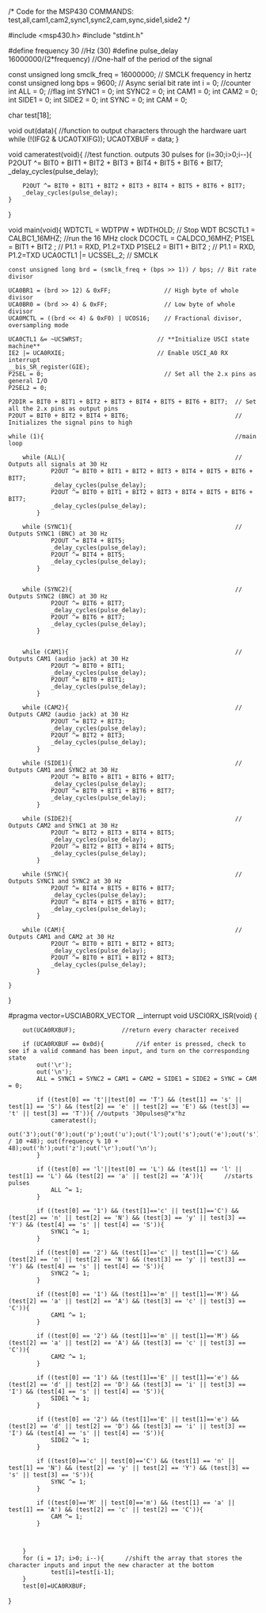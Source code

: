 /*
Code for the MSP430
COMMANDS: test,all,cam1,cam2,sync1,sync2,cam,sync,side1,side2
*/

#include <msp430.h>
#include "stdint.h"

#define frequency 30 //Hz (30)
#define pulse_delay 16000000/(2*frequency)		//One-half of the period of the signal

const unsigned long smclk_freq = 16000000;      // SMCLK frequency in hertz
const unsigned long bps = 9600;                 // Async serial bit rate
int i = 0;										//counter
int ALL = 0;								//flag
int SYNC1 = 0;
int SYNC2 = 0;
int CAM1 = 0;
int CAM2 = 0;
int SIDE1 = 0;
int SIDE2 = 0;
int SYNC = 0;
int CAM = 0;

char test[18];

void out(data){                                 //function to output characters through the hardware uart
    while (!(IFG2 & UCA0TXIFG));
    UCA0TXBUF = data;
}

void cameratest(void){					//test function. outputs 30 pulses
	for (i=30;i>0;i--){
		P2OUT ^= BIT0 + BIT1 + BIT2 + BIT3 + BIT4 + BIT5 + BIT6 + BIT7;
		_delay_cycles(pulse_delay);

		P2OUT ^= BIT0 + BIT1 + BIT2 + BIT3 + BIT4 + BIT5 + BIT6 + BIT7;
		_delay_cycles(pulse_delay);
	}
}

void main(void){
	WDTCTL = WDTPW + WDTHOLD;                 // Stop WDT
	BCSCTL1 = CALBC1_16MHZ;						//run the 16 MHz clock
	DCOCTL = CALDCO_16MHZ;
	P1SEL = BIT1 + BIT2 ;                     // P1.1 = RXD, P1.2=TXD
	P1SEL2 = BIT1 + BIT2 ;                     // P1.1 = RXD, P1.2=TXD
	UCA0CTL1 |= UCSSEL_2;                     // SMCLK

	const unsigned long brd = (smclk_freq + (bps >> 1)) / bps; // Bit rate divisor

	UCA0BR1 = (brd >> 12) & 0xFF;               // High byte of whole divisor
	UCA0BR0 = (brd >> 4) & 0xFF;                // Low byte of whole divisor
	UCA0MCTL = ((brd << 4) & 0xF0) | UCOS16;    // Fractional divisor, oversampling mode

	UCA0CTL1 &= ~UCSWRST;                     // **Initialize USCI state machine**
	IE2 |= UCA0RXIE;                          // Enable USCI_A0 RX interrupt
	__bis_SR_register(GIE);
    P2SEL = 0;									// Set all the 2.x pins as general I/O
    P2SEL2 = 0;

    P2DIR = BIT0 + BIT1 + BIT2 + BIT3 + BIT4 + BIT5 + BIT6 + BIT7;	// Set all the 2.x pins as output pins
    P2OUT = BIT0 + BIT2 + BIT4 + BIT6;								// Initializes the signal pins to high

    while (1){														//main loop

		while (ALL){												// Outputs all signals at 30 Hz
				P2OUT ^= BIT0 + BIT1 + BIT2 + BIT3 + BIT4 + BIT5 + BIT6 + BIT7;
				_delay_cycles(pulse_delay);
				P2OUT ^= BIT0 + BIT1 + BIT2 + BIT3 + BIT4 + BIT5 + BIT6 + BIT7;
				_delay_cycles(pulse_delay);
			}

		while (SYNC1){												// Outputs SYNC1 (BNC) at 30 Hz
				P2OUT ^= BIT4 + BIT5;
				_delay_cycles(pulse_delay);
				P2OUT ^= BIT4 + BIT5;
				_delay_cycles(pulse_delay);
			}


		while (SYNC2){												// Outputs SYNC2 (BNC) at 30 Hz
				P2OUT ^= BIT6 + BIT7;
				_delay_cycles(pulse_delay);
				P2OUT ^= BIT6 + BIT7;
				_delay_cycles(pulse_delay);
			}


		while (CAM1){												// Outputs CAM1 (audio jack) at 30 Hz
				P2OUT ^= BIT0 + BIT1;
				_delay_cycles(pulse_delay);
				P2OUT ^= BIT0 + BIT1;
				_delay_cycles(pulse_delay);
			}

		while (CAM2){												// Outputs CAM2 (audio jack) at 30 Hz
				P2OUT ^= BIT2 + BIT3;
				_delay_cycles(pulse_delay);
				P2OUT ^= BIT2 + BIT3;
				_delay_cycles(pulse_delay);
			}

		while (SIDE1){												// Outputs CAM1 and SYNC2 at 30 Hz
				P2OUT ^= BIT0 + BIT1 + BIT6 + BIT7;
				_delay_cycles(pulse_delay);
				P2OUT ^= BIT0 + BIT1 + BIT6 + BIT7;
				_delay_cycles(pulse_delay);
			}

		while (SIDE2){												// Outputs CAM2 and SYNC1 at 30 Hz
				P2OUT ^= BIT2 + BIT3 + BIT4 + BIT5;
				_delay_cycles(pulse_delay);
				P2OUT ^= BIT2 + BIT3 + BIT4 + BIT5;
				_delay_cycles(pulse_delay);
			}

		while (SYNC){												// Outputs SYNC1 and SYNC2 at 30 Hz
				P2OUT ^= BIT4 + BIT5 + BIT6 + BIT7;
				_delay_cycles(pulse_delay);
				P2OUT ^= BIT4 + BIT5 + BIT6 + BIT7;
				_delay_cycles(pulse_delay);
			}

		while (CAM){												// Outputs CAM1 and CAM2 at 30 Hz
				P2OUT ^= BIT0 + BIT1 + BIT2 + BIT3;
				_delay_cycles(pulse_delay);
				P2OUT ^= BIT0 + BIT1 + BIT2 + BIT3;
				_delay_cycles(pulse_delay);
			}

    }

}

#pragma vector=USCIAB0RX_VECTOR
__interrupt void USCI0RX_ISR(void)
{

	 	out(UCA0RXBUF);             //return every character received

	    if (UCA0RXBUF == 0x0d){         //if enter is pressed, check to see if a valid command has been input, and turn on the corresponding state
	        out('\r');
	        out('\n');
	        ALL = SYNC1 = SYNC2 = CAM1 = CAM2 = SIDE1 = SIDE2 = SYNC = CAM = 0;

	        if ((test[0] == 't'||test[0] == 'T') && (test[1] == 's' || test[1] == 'S') && (test[2] == 'e' || test[2] == 'E') && (test[3] == 't' || test[3] == 'T')){ //outputs '30pulses@"x"hz
	        	cameratest();
	        	out('3');out('0');out('p');out('u');out('l');out('s');out('e');out('s');out('@');out(frequency / 10 +48); out(frequency % 10 + 48);out('h');out('z');out('\r');out('\n');
	        }

	        if ((test[0] == 'l'||test[0] == 'L') && (test[1] == 'l' || test[1] == 'L') && (test[2] == 'a' || test[2] == 'A')){		//starts pulses
	        	ALL ^= 1;
	        }

	        if ((test[0] == '1') && (test[1]=='c' || test[1]=='C') && (test[2] == 'n' || test[2] == 'N') && (test[3] == 'y' || test[3] == 'Y') && (test[4] == 's' || test[4] == 'S')){
	        	SYNC1 ^= 1;
	        }

	        if ((test[0] == '2') && (test[1]=='c' || test[1]=='C') && (test[2] == 'n' || test[2] == 'N') && (test[3] == 'y' || test[3] == 'Y') && (test[4] == 's' || test[4] == 'S')){
	        	SYNC2 ^= 1;
	        }

	        if ((test[0] == '1') && (test[1]=='m' || test[1]=='M') && (test[2] == 'a' || test[2] == 'A') && (test[3] == 'c' || test[3] == 'C')){
	        	CAM1 ^= 1;
	        }

	        if ((test[0] == '2') && (test[1]=='m' || test[1]=='M') && (test[2] == 'a' || test[2] == 'A') && (test[3] == 'c' || test[3] == 'C')){
	        	CAM2 ^= 1;
	        }

	        if ((test[0] == '1') && (test[1]=='E' || test[1]=='e') && (test[2] == 'd' || test[2] == 'D') && (test[3] == 'i' || test[3] == 'I') && (test[4] == 's' || test[4] == 'S')){
	        	SIDE1 ^= 1;
	        }

	        if ((test[0] == '2') && (test[1]=='E' || test[1]=='e') && (test[2] == 'd' || test[2] == 'D') && (test[3] == 'i' || test[3] == 'I') && (test[4] == 's' || test[4] == 'S')){
	        	SIDE2 ^= 1;
	        }

	        if ((test[0]=='c' || test[0]=='C') && (test[1] == 'n' || test[1] == 'N') && (test[2] == 'y' || test[2] == 'Y') && (test[3] == 's' || test[3] == 'S')){
	        	SYNC ^= 1;
	        }

	        if ((test[0]=='M' || test[0]=='m') && (test[1] == 'a' || test[1] == 'A') && (test[2] == 'c' || test[2] == 'C')){
	        	CAM ^= 1;
	        }



	    }
	    for (i = 17; i>0; i--){      //shift the array that stores the character inputs and input the new character at the bottom
	            test[i]=test[i-1];
		}
		test[0]=UCA0RXBUF;

}